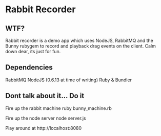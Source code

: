 Rabbit Recorder
===============

WTF?
----
Rabbit recorder is a demo app which uses NodeJS, RabbitMQ and the Bunny rubygem to record and playback drag events on the client.
Calm down dear, its just for fun.

Dependencies
------------
RabbitMQ
NodeJS (0.6.13 at time of writing)
Ruby & Bundler

Dont talk about it... Do it
---------------------------
Fire up the rabbit machine
  ruby bunny_machine.rb

Fire up the node server
  node server.js

Play around at http://localhost:8080
